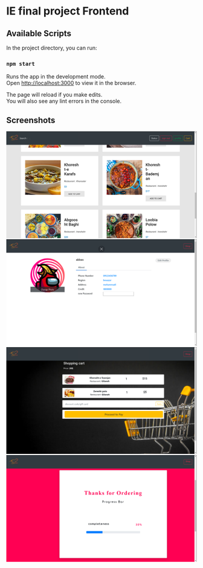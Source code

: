 # IE final project Frontend

## Available Scripts

In the project directory, you can run:

### `npm start`

Runs the app in the development mode.\
Open [http://localhost:3000](http://localhost:3000) to view it in the browser.

The page will reload if you make edits.\
You will also see any lint errors in the console.

## Screenshots
![1](/src/images/1.png?raw=true"")
![2](/src/images/2.png?raw=true"")
![3](/src/images/3.png?raw=true"")
![4](/src/images/4.png?raw=true"")